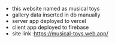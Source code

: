 - this website named as musical toys
- gallery data inserted in db manually
- server app deployed to vercel
- client app deployed to firebase
- site link :https://musical-toys.web.app/
